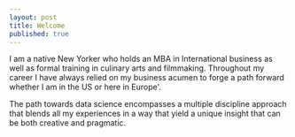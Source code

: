 ```yaml
---
layout: post
title: Welcome
published: true
---
```

I am a native New Yorker who holds an MBA in International business as well as formal training in culinary arts and filmmaking.  Throughout my career I have always relied on my business acumen to forge a path forward whether I am in the US or here in Europe'.

The path towards data science encompasses a multiple discipline approach that blends all my experiences in a way that yield a unique insight that can be both creative and pragmatic. 
